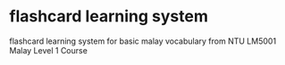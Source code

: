 # flashcard learning system
 flashcard learning system for basic malay vocabulary from NTU LM5001 Malay Level 1 Course
